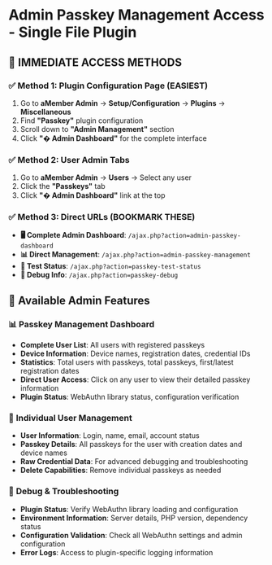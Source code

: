 # Admin Passkey Management Access - Single File Plugin

## 🎯 **IMMEDIATE ACCESS METHODS**

### ✅ **Method 1: Plugin Configuration Page (EASIEST)**
1. Go to **aMember Admin** → **Setup/Configuration** → **Plugins** → **Miscellaneous**
2. Find **"Passkey"** plugin configuration
3. Scroll down to **"Admin Management"** section
4. Click **"�️ Admin Dashboard"** for the complete interface

### ✅ **Method 2: User Admin Tabs**
1. Go to **aMember Admin** → **Users** → Select any user
2. Click the **"Passkeys"** tab
3. Click **"�️ Admin Dashboard"** link at the top

### ✅ **Method 3: Direct URLs (BOOKMARK THESE)**
- **🖥️ Complete Admin Dashboard**: `/ajax.php?action=admin-passkey-dashboard`
- **📊 Direct Management**: `/ajax.php?action=admin-passkey-management`
- **🧪 Test Status**: `/ajax.php?action=passkey-test-status`
- **🐛 Debug Info**: `/ajax.php?action=passkey-debug`

## 🔧 **Available Admin Features**

### 📊 **Passkey Management Dashboard**
- **Complete User List**: All users with registered passkeys
- **Device Information**: Device names, registration dates, credential IDs
- **Statistics**: Total users with passkeys, total passkeys, first/latest registration dates
- **Direct User Access**: Click on any user to view their detailed passkey information
- **Plugin Status**: WebAuthn library status, configuration verification

### 👤 **Individual User Management**
- **User Information**: Login, name, email, account status
- **Passkey Details**: All passkeys for the user with creation dates and device names
- **Raw Credential Data**: For advanced debugging and troubleshooting
- **Delete Capabilities**: Remove individual passkeys as needed

### 🐛 **Debug & Troubleshooting**
- **Plugin Status**: Verify WebAuthn library loading and configuration
- **Environment Information**: Server details, PHP version, dependency status
- **Configuration Validation**: Check all WebAuthn settings and admin configuration
- **Error Logs**: Access to plugin-specific logging information
